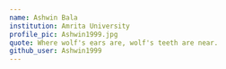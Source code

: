 ```yaml
---
name: Ashwin Bala
institution: Amrita University
profile_pic: Ashwin1999.jpg
quote: Where wolf's ears are, wolf's teeth are near.
github_user: Ashwin1999
---
```

